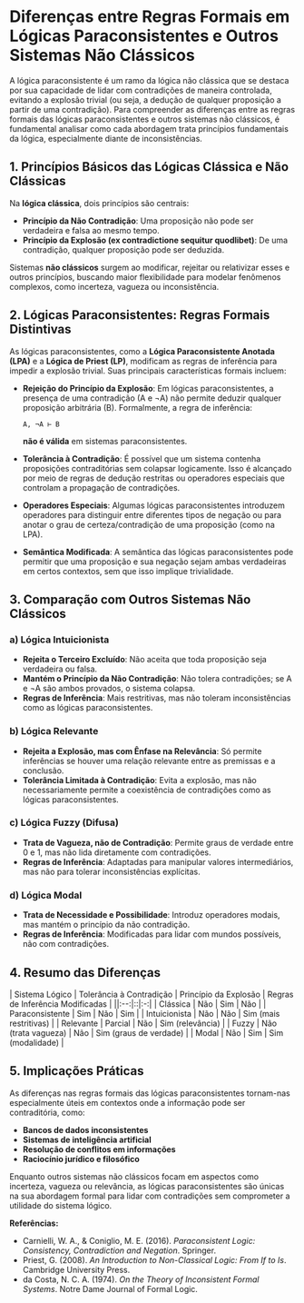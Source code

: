 
# Diferenças entre Regras Formais em Lógicas Paraconsistentes e Outros Sistemas Não Clássicos

A lógica paraconsistente é um ramo da lógica não clássica que se destaca por sua capacidade de lidar com contradições de maneira controlada, evitando a explosão trivial (ou seja, a dedução de qualquer proposição a partir de uma contradição). Para compreender as diferenças entre as regras formais das lógicas paraconsistentes e outros sistemas não clássicos, é fundamental analisar como cada abordagem trata princípios fundamentais da lógica, especialmente diante de inconsistências.

## 1. Princípios Básicos das Lógicas Clássica e Não Clássicas

Na **lógica clássica**, dois princípios são centrais:

- **Princípio da Não Contradição**: Uma proposição não pode ser verdadeira e falsa ao mesmo tempo.
- **Princípio da Explosão (ex contradictione sequitur quodlibet)**: De uma contradição, qualquer proposição pode ser deduzida.

Sistemas **não clássicos** surgem ao modificar, rejeitar ou relativizar esses e outros princípios, buscando maior flexibilidade para modelar fenômenos complexos, como incerteza, vagueza ou inconsistência.

## 2. Lógicas Paraconsistentes: Regras Formais Distintivas

As lógicas paraconsistentes, como a **Lógica Paraconsistente Anotada (LPA)** e a **Lógica de Priest (LP)**, modificam as regras de inferência para impedir a explosão trivial. Suas principais características formais incluem:

- **Rejeição do Princípio da Explosão**: Em lógicas paraconsistentes, a presença de uma contradição (A e ¬A) não permite deduzir qualquer proposição arbitrária (B). Formalmente, a regra de inferência:
  ```
  A, ¬A ⊢ B
  ```
  **não é válida** em sistemas paraconsistentes.

- **Tolerância à Contradição**: É possível que um sistema contenha proposições contraditórias sem colapsar logicamente. Isso é alcançado por meio de regras de dedução restritas ou operadores especiais que controlam a propagação de contradições.

- **Operadores Especiais**: Algumas lógicas paraconsistentes introduzem operadores para distinguir entre diferentes tipos de negação ou para anotar o grau de certeza/contradição de uma proposição (como na LPA).

- **Semântica Modificada**: A semântica das lógicas paraconsistentes pode permitir que uma proposição e sua negação sejam ambas verdadeiras em certos contextos, sem que isso implique trivialidade.

## 3. Comparação com Outros Sistemas Não Clássicos

### a) Lógica Intuicionista

- **Rejeita o Terceiro Excluído**: Não aceita que toda proposição seja verdadeira ou falsa.
- **Mantém o Princípio da Não Contradição**: Não tolera contradições; se A e ¬A são ambos provados, o sistema colapsa.
- **Regras de Inferência**: Mais restritivas, mas não toleram inconsistências como as lógicas paraconsistentes.

### b) Lógica Relevante

- **Rejeita a Explosão, mas com Ênfase na Relevância**: Só permite inferências se houver uma relação relevante entre as premissas e a conclusão.
- **Tolerância Limitada à Contradição**: Evita a explosão, mas não necessariamente permite a coexistência de contradições como as lógicas paraconsistentes.

### c) Lógica Fuzzy (Difusa)

- **Trata de Vagueza, não de Contradição**: Permite graus de verdade entre 0 e 1, mas não lida diretamente com contradições.
- **Regras de Inferência**: Adaptadas para manipular valores intermediários, mas não para tolerar inconsistências explícitas.

### d) Lógica Modal

- **Trata de Necessidade e Possibilidade**: Introduz operadores modais, mas mantém o princípio da não contradição.
- **Regras de Inferência**: Modificadas para lidar com mundos possíveis, não com contradições.

## 4. Resumo das Diferenças

| Sistema Lógico         | Tolerância à Contradição | Princípio da Explosão | Regras de Inferência Modificadas |
||:--:|::|:-:|
| Clássica               | Não                     | Sim                  | Não                            |
| Paraconsistente        | Sim                     | Não                  | Sim                            |
| Intuicionista          | Não                     | Não                  | Sim (mais restritivas)         |
| Relevante              | Parcial                 | Não                  | Sim (relevância)               |
| Fuzzy                  | Não (trata vagueza)     | Não                  | Sim (graus de verdade)         |
| Modal                  | Não                     | Sim                  | Sim (modalidade)               |

## 5. Implicações Práticas

As diferenças nas regras formais das lógicas paraconsistentes tornam-nas especialmente úteis em contextos onde a informação pode ser contraditória, como:

- **Bancos de dados inconsistentes**
- **Sistemas de inteligência artificial**
- **Resolução de conflitos em informações**
- **Raciocínio jurídico e filosófico**

Enquanto outros sistemas não clássicos focam em aspectos como incerteza, vagueza ou relevância, as lógicas paraconsistentes são únicas na sua abordagem formal para lidar com contradições sem comprometer a utilidade do sistema lógico.



**Referências:**
- Carnielli, W. A., & Coniglio, M. E. (2016). *Paraconsistent Logic: Consistency, Contradiction and Negation*. Springer.
- Priest, G. (2008). *An Introduction to Non-Classical Logic: From If to Is*. Cambridge University Press.
- da Costa, N. C. A. (1974). *On the Theory of Inconsistent Formal Systems*. Notre Dame Journal of Formal Logic.

